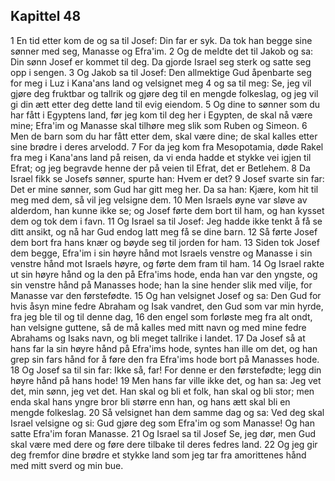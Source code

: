 ## Kapittel 48

1 En tid etter kom de og sa til Josef: Din far er syk. Da tok han begge sine sønner med seg, Manasse og Efra'im.
2 Og de meldte det til Jakob og sa: Din sønn Josef er kommet til deg. Da gjorde Israel seg sterk og satte seg opp i sengen.
3 Og Jakob sa til Josef: Den allmektige Gud åpenbarte seg for meg i Luz i Kana'ans land og velsignet meg
4 og sa til meg: Se, jeg vil gjøre deg fruktbar og tallrik og gjøre deg til en mengde folkeslag, og jeg vil gi din ætt etter deg dette land til evig eiendom.
5 Og dine to sønner som du har fått i Egyptens land, før jeg kom til deg her i Egypten, de skal nå være mine; Efra'im og Manasse skal tilhøre meg slik som Ruben og Simeon.
6 Men de barn som du har fått etter dem, skal være dine; de skal kalles etter sine brødre i deres arvelodd.
7 For da jeg kom fra Mesopotamia, døde Rakel fra meg i Kana'ans land på reisen, da vi enda hadde et stykke vei igjen til Efrat; og jeg begravde henne der på veien til Efrat, det er Betlehem.
8 Da Israel fikk se Josefs sønner, spurte han: Hvem er det?
9 Josef svarte sin far: Det er mine sønner, som Gud har gitt meg her. Da sa han: Kjære, kom hit til meg med dem, så vil jeg velsigne dem.
10 Men Israels øyne var sløve av alderdom, han kunne ikke se; og Josef førte dem bort til ham, og han kysset dem og tok dem i favn.
11 Og Israel sa til Josef: Jeg hadde ikke tenkt å få se ditt ansikt, og nå har Gud endog latt meg få se dine barn.
12 Så førte Josef dem bort fra hans knær og bøyde seg til jorden for ham.
13 Siden tok Josef dem begge, Efra'im i sin høyre hånd mot Israels venstre og Manasse i sin venstre hånd mot Israels høyre, og førte dem fram til ham.
14 Og Israel rakte ut sin høyre hånd og la den på Efra'ims hode, enda han var den yngste, og sin venstre hånd på Manasses hode; han la sine hender slik med vilje, for Manasse var den førstefødte.
15 Og han velsignet Josef og sa: Den Gud for hvis åsyn mine fedre Abraham og Isak vandret, den Gud som var min hyrde, fra jeg ble til og til denne dag,
16 den engel som forløste meg fra alt ondt, han velsigne guttene, så de må kalles med mitt navn og med mine fedre Abrahams og Isaks navn, og bli meget tallrike i landet.
17 Da Josef så at hans far la sin høyre hånd på Efra'ims hode, syntes han ille om det, og han grep sin fars hånd for å føre den fra Efra'ims hode bort på Manasses hode.
18 Og Josef sa til sin far: Ikke så, far! For denne er den førstefødte; legg din høyre hånd på hans hode!
19 Men hans far ville ikke det, og han sa: Jeg vet det, min sønn, jeg vet det. Han skal og bli et folk, han skal og bli stor; men enda skal hans yngre bror bli større enn han, og hans ætt skal bli en mengde folkeslag.
20 Så velsignet han dem samme dag og sa: Ved deg skal Israel velsigne og si: Gud gjøre deg som Efra'im og som Manasse! Og han satte Efra'im foran Manasse.
21 Og Israel sa til Josef Se, jeg dør, men Gud skal være med dere og føre dere tilbake til deres fedres land.
22 Og jeg gir deg fremfor dine brødre et stykke land som jeg tar fra amorittenes hånd med mitt sverd og min bue.
